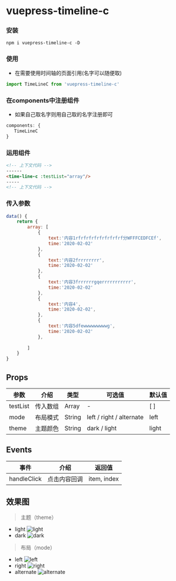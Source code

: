 <!--
 * @Page: 
 * @Version: 1.0.0
 * @Autor: xumeng
 * @Date: 2020-05-31 16:23:51
 * @LastEditors: Please set LastEditors
 * @LastEditTime: 2020-07-01 16:01:15
--> 
# vuepress-timeline-c

### 安装
```
npm i vuepress-timeline-c -D
```

### 使用
- 在需要使用时间轴的页面引用(名字可以随便取)
```js
import TimeLineC from 'vuepress-timeline-c'
```

### 在components中注册组件
- 如果自己取名字则用自己取的名字注册即可
```js
components: {
   TimeLineC 
}
```
### 运用组件
```html
<!-- 上下文代码 -->
------
<time-line-c :testList="array"/>
-----
<!-- 上下文代码 -->
```
### 传入参数
```js
data() {
    return {
        array: [
            {
                text:'内容1rfrfrfrfrfrfrfrfrf分WFFFCEDFCEf',
                time:'2020-02-02'
            },
            {
                text:'内容2frrrrrrrr',
                time:'2020-02-02'
            },
            {
                text:'内容3frrrrrrgqerrrrrrrrrrr',
                time:'2020-02-02'
            },
            {
                text:'内容4',
                time:'2020-02-02',
            },
            {
                text:'内容5dfewwwwwwwwwg',
                time:'2020-02-02'
            },
            
        ]
    }
}
```


## Props
| 参数      | 介绍           |  类型   |      可选值        | 默认值 |
| -------  | -------------- | ------  | ------------       | ------  |
| testList     | 传入数组        | Array   | -                 | [ ]       |
| mode     | 布局模式        | String   | left / right / alternate   | left      |
| theme     | 主题颜色        | String   | dark / light              | light      |


## Events
| 事件      | 介绍           |  返回值   |      
| -------  | -------------- | ------  | 
| handleClick | 点击内容回调   |  item, index |


## 效果图
> 主题（theme）
- light
![light](https://github.com/cherry14/vuepress-timeline-c/master/assets/timeline5.png)
- dark
![dark](https://github.com/cherry14/vuepress-timeline-c/master/assets/timeline1.png)
> 布局（mode）
- left
![left](https://github.com/cherry14/vuepress-timeline-c/master/assets/timeline51.png)
- right
![right](https://github.com/cherry14/vuepress-timeline-c/master/assets/timeline2.png)
- alternate
![alternate](https://github.com/cherry14/vuepress-timeline-c/master/assets/timeline3.png)

